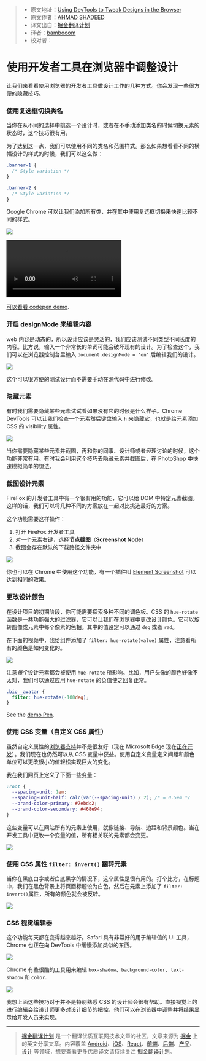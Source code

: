 > * 原文地址：[Using DevTools to Tweak Designs in the Browser](https://css-tricks.com/using-devtools-tweak-designs-browser/)
> * 原文作者：[AHMAD SHADEED](https://css-tricks.com/author/shadeed9/)
> * 译文出自：[掘金翻译计划](https://github.com/xitu/gold-miner)
> * 译者：[bambooom](https://github.com/bambooom)
> * 校对者：

# 使用开发者工具在浏览器中调整设计

让我们来看看使用浏览器的开发者工具做设计工作的几种方式。你会发现一些很方便的隐藏技巧。

### 使用复选框切换类名

当你在从不同的选择中挑选一个设计时，或者在不手动添加类名的时候切换元素的状态时，这个技巧很有用。

为了达到这一点，我们可以使用不同的类名和范围样式。那么如果想看看不同的横幅设计的样式的时候，我们可以这么做： 


```css
.banner-1 {
  /* Style variation */
}

.banner-2 {
  /* Style variation */
}
```

Google Chrome 可以让我们添加所有类，并在其中使用复选框切换来快速比较不同的样式。

[![](https://i.vimeocdn.com/video/623010079.webp?mw=700&mh=525)](https://player.vimeo.com/video/207830826)

<video src="https://player.vimeo.com/video/207830826" controls></video>

[可以看看 codepen demo](http://codepen.io/shadeed/pen/e2a8f51691cad05bdfd5b14fb9365214?editors=0100).

### 开启 designMode 来编辑内容

web 内容是动态的，所以设计应该是灵活的，我们应该测试不同类型不同长度的内容。比方说，输入一个非常长的单词可能会破坏现有的设计。为了检查这个，我们可以在浏览器控制台里输入 `document.designMode = 'on'` 后编辑我们的设计。

[![](https://i.vimeocdn.com/video/623015649.webp?mw=700&mh=525)](https://player.vimeo.com/video/207835383)

这个可以很方便的测试设计而不需要手动在源代码中进行修改。

### 隐藏元素

有时我们需要隐藏某些元素试试看如果没有它的时候是什么样子。Chrome DevTools 可以让我们检查一个元素然后键盘输入 `h` 来隐藏它，也就是给元素添加 CSS 的 visibility 属性。

[![](https://i.vimeocdn.com/video/623017144.webp?mw=700&mh=439)](https://player.vimeo.com/video/207836443)

当你需要隐藏某些元素并截图，再和你的同事、设计师或者经理讨论的时候，这个功能非常有用。有时我会利用这个技巧去隐藏元素并截图后，在 PhotoShop 中快速模拟简单的想法。

### 截图设计元素

FireFox 的开发者工具中有一个很有用的功能，它可以给 DOM 中特定元素截图。这样的话，我们可以将几种不同的方案放在一起对比挑选最好的方案。

这个功能需要这样操作：

1. 打开 FireFox 开发者工具
2. 对一个元素右键，选择**节点截图**（**Screenshot Node**）
3. 截图会存在默认的下载路径文件夹中

![](https://cdn.css-tricks.com/wp-content/uploads/2017/03/firefox-screenshot.jpg)

你也可以在 Chrome 中使用这个功能，有一个插件叫 [Element Screenshot](https://chrome.google.com/webstore/detail/element-screenshot/mhbapdljigafafoimcnnhagdclejnkcf) 可以达到相同的效果。

### 更改设计颜色

在设计项目的初期阶段，你可能需要探索多种不同的调色板。CSS 的 `hue-rotate` 函数是一共功能强大的过滤器，它可以让我们在浏览器中更改设计颜色。它可以旋转图像或元素中每个像素的色相。其中的值设定可以通过 `deg` 或者 `rad`。 

在下面的视频中，我给组件添加了 `filter: hue-rotate(value)` 属性，注意看所有的颜色是如何变化的。

[![](https://i.vimeocdn.com/video/623210796.webp?mw=700&mh=577)](https://player.vimeo.com/video/207995530)

注意*每个*设计元素都会被使用 `hue-rotate` 所影响。比如，用户头像的颜色好像不太对，我们可以通过应用 `hue-rotate` 的负值使之回复正常。


```css
.bio__avatar {
  filter: hue-rotate(-100deg);
}
```


See the [demo Pen](http://codepen.io/shadeed/pen/2d611749947ac7688c2710248c473e50?editors=0010).

### 使用 CSS 变量（自定义 CSS 属性）

虽然自定义属性的[浏览器支持](http://caniuse.com/#feat=css-variables)并不是很友好（现在 Microsoft Edge 现在[正在开发](https://developer.microsoft.com/en-us/microsoft-edge/platform/status/csscustompropertiesakacssvariables/?q=css%20v)）。我们现在也仍然可以从 CSS 变量中获益。使用自定义变量定义间距和颜色单位可以更改很小的值轻松实现巨大的变化。

我在我们网页上定义了下面一些变量：

```css
:root {
  --spacing-unit: 1em;
  --spacing-unit-half: calc(var(--spacing-unit) / 2); /* = 0.5em */
  --brand-color-primary: #7ebdc2;
  --brand-color-secondary: #468e94;
}
```

这些变量可以在网站所有的元素上使用，就像链接、导航、边距和背景颜色。当在开发工具中更改一个变量的值，所有相关联的元素都会变更。

![](https://cdn.css-tricks.com/wp-content/uploads/2017/03/Screen-Shot-2017-03-12-at-4.34.47-PM.jpg)

### 使用 CSS 属性 `filter: invert()` 翻转元素 

当你在黑底白字或者白底黑字的情况下，这个属性是很有用的。打个比方，在标题中，我们在黑色背景上将页面标题设为白色，然后在元素上添加了 `filter: invert()`属性，所有的颜色就会被反转。 

![](https://cdn.css-tricks.com/wp-content/uploads/2017/03/invert-filter.gif)

### CSS 视觉编辑器

这个功能每天都在变得越来越好。Safari 具有非常好的用于编辑值的 UI 工具，Chrome 也正在向 DevTools 中缓慢添加类似的东西。

[![](https://i.vimeocdn.com/video/623229127.webp?mw=700&mh=525)](https://player.vimeo.com/video/208011466)

Chrome 有些很酷的工具用来编辑 `box-shadow`、`background-color`、`text-shadow` 和 `color`.

![](https://cdn.css-tricks.com/wp-content/uploads/2017/03/chrome-visual-css.gif)

我想上面这些技巧对于并不是特别熟悉 CSS 的设计师会很有帮助。直接视觉上的进行编辑会给设计师更多对设计细节的把控，他们可以在浏览器中调整并将结果显示给开发人员来实现。

---

> [掘金翻译计划](https://github.com/xitu/gold-miner) 是一个翻译优质互联网技术文章的社区，文章来源为 [掘金](https://juejin.im) 上的英文分享文章。内容覆盖 [Android](https://github.com/xitu/gold-miner#android)、[iOS](https://github.com/xitu/gold-miner#ios)、[React](https://github.com/xitu/gold-miner#react)、[前端](https://github.com/xitu/gold-miner#前端)、[后端](https://github.com/xitu/gold-miner#后端)、[产品](https://github.com/xitu/gold-miner#产品)、[设计](https://github.com/xitu/gold-miner#设计) 等领域，想要查看更多优质译文请持续关注 [掘金翻译计划](https://github.com/xitu/gold-miner)。
